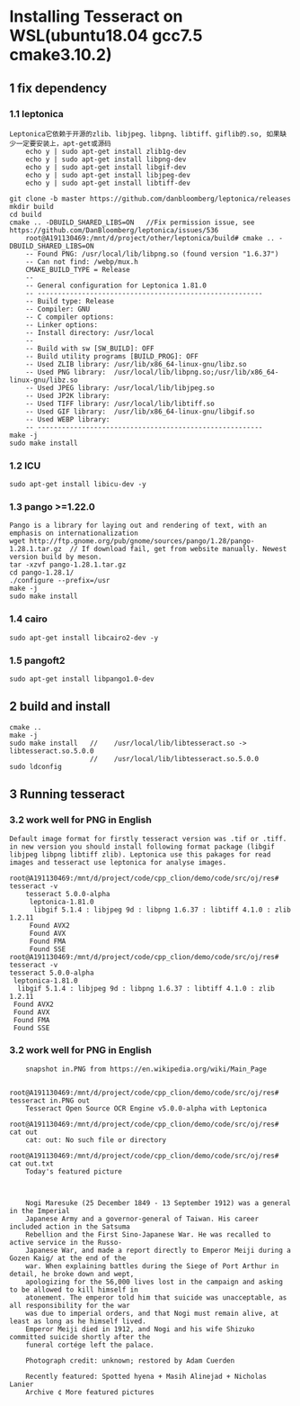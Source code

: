 # Installing Tesseract on WSL(ubuntu18.04  gcc7.5  cmake3.10.2)

## 1 fix dependency

### 1.1 leptonica
    Leptonica它依赖于开源的zlib、libjpeg、libpng、libtiff、giflib的.so, 如果缺少一定要安装上，apt-get或源码
        echo y | sudo apt-get install zlib1g-dev
        echo y | sudo apt-get install libpng-dev
        echo y | sudo apt-get install libgif-dev
        echo y | sudo apt-get install libjpeg-dev
        echo y | sudo apt-get install libtiff-dev
        
    git clone -b master https://github.com/danbloomberg/leptonica/releases
    mkdir build
    cd build
    cmake .. -DBUILD_SHARED_LIBS=ON   //Fix permission issue, see https://github.com/DanBloomberg/leptonica/issues/536
        root@A191130469:/mnt/d/project/other/leptonica/build# cmake .. -DBUILD_SHARED_LIBS=ON
        -- Found PNG: /usr/local/lib/libpng.so (found version "1.6.37")
        -- Can not find: /webp/mux.h
        CMAKE_BUILD_TYPE = Release
        --
        -- General configuration for Leptonica 1.81.0
        -- --------------------------------------------------------
        -- Build type: Release
        -- Compiler: GNU
        -- C compiler options:
        -- Linker options:
        -- Install directory: /usr/local
        --
        -- Build with sw [SW_BUILD]: OFF
        -- Build utility programs [BUILD_PROG]: OFF
        -- Used ZLIB library: /usr/lib/x86_64-linux-gnu/libz.so
        -- Used PNG library:  /usr/local/lib/libpng.so;/usr/lib/x86_64-linux-gnu/libz.so
        -- Used JPEG library: /usr/local/lib/libjpeg.so
        -- Used JP2K library:
        -- Used TIFF library: /usr/local/lib/libtiff.so
        -- Used GIF library:  /usr/lib/x86_64-linux-gnu/libgif.so
        -- Used WEBP library:
        -- --------------------------------------------------------
    make -j
    sudo make install

### 1.2 ICU 
    sudo apt-get install libicu-dev -y
  
### 1.3 pango  >=1.22.0 
    Pango is a library for laying out and rendering of text, with an emphasis on internationalization
    wget http://ftp.gnome.org/pub/gnome/sources/pango/1.28/pango-1.28.1.tar.gz  // If download fail, get from website manually. Newest version build by meson.
    tar -xzvf pango-1.28.1.tar.gz
    cd pango-1.28.1/
    ./configure --prefix=/usr
    make -j
    sudo make install
    
### 1.4 cairo   
    sudo apt-get install libcairo2-dev -y
    
### 1.5 pangoft2  
    sudo apt-get install libpango1.0-dev
    
    
## 2 build and install
    cmake ..
    make -j
    sudo make install   //    /usr/local/lib/libtesseract.so -> libtesseract.so.5.0.0
                        //    /usr/local/lib/libtesseract.so.5.0.0
    sudo ldconfig
    
## 3 Running tesseract  
 
### 3.2  work well for PNG in English  
    Default image format for firstly tesseract version was .tif or .tiff. in new version you should install following format package (libgif libjpeg libpng libtiff zlib). Leptonica use this pakages for read images and tesseract use leptonica for analyse images.
    
    root@A191130469:/mnt/d/project/code/cpp_clion/demo/code/src/oj/res# tesseract -v
        tesseract 5.0.0-alpha
         leptonica-1.81.0
          libgif 5.1.4 : libjpeg 9d : libpng 1.6.37 : libtiff 4.1.0 : zlib 1.2.11
         Found AVX2
         Found AVX
         Found FMA
         Found SSE
    root@A191130469:/mnt/d/project/code/cpp_clion/demo/code/src/oj/res# tesseract -v
    tesseract 5.0.0-alpha
     leptonica-1.81.0
      libgif 5.1.4 : libjpeg 9d : libpng 1.6.37 : libtiff 4.1.0 : zlib 1.2.11
     Found AVX2
     Found AVX
     Found FMA
     Found SSE

### 3.2  work well for PNG in English
        snapshot in.PNG from https://en.wikipedia.org/wiki/Main_Page
        
        root@A191130469:/mnt/d/project/code/cpp_clion/demo/code/src/oj/res# tesseract in.PNG out
        Tesseract Open Source OCR Engine v5.0.0-alpha with Leptonica
        root@A191130469:/mnt/d/project/code/cpp_clion/demo/code/src/oj/res# cat out
        cat: out: No such file or directory
        root@A191130469:/mnt/d/project/code/cpp_clion/demo/code/src/oj/res# cat out.txt
        Today's featured picture



        Nogi Maresuke (25 December 1849 - 13 September 1912) was a general in the Imperial
        Japanese Army and a governor-general of Taiwan. His career included action in the Satsuma
        Rebellion and the First Sino-Japanese War. He was recalled to active service in the Russo-
        Japanese War, and made a report directly to Emperor Meiji during a Gozen Kaig/ at the end of the
        war. When explaining battles during the Siege of Port Arthur in detail, he broke down and wept,
        apologizing for the 56,000 lives lost in the campaign and asking to be allowed to kill himself in
        atonement. The emperor told him that suicide was unacceptable, as all responsibility for the war
        was due to imperial orders, and that Nogi must remain alive, at least as long as he himself lived.
        Emperor Meiji died in 1912, and Nogi and his wife Shizuko committed suicide shortly after the
        funeral cortége left the palace.

        Photograph credit: unknown; restored by Adam Cuerden

        Recently featured: Spotted hyena + Masih Alinejad + Nicholas Lanier
        Archive ¢ More featured pictures

